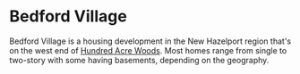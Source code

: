 # Bedford Village

Bedford Village is a housing development in the New Hazelport region that's on the west end of [Hundred Acre Woods](hundredacre.md). Most homes range from single to two-story with some having basements, depending on the geography.
